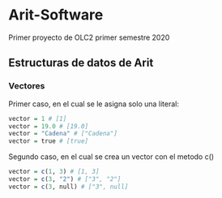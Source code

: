 # Arit-Software

Primer proyecto de OLC2 primer semestre 2020

## Estructuras de datos de Arit

### Vectores

Primer caso, en el cual se le asigna solo una literal:

```r
vector = 1 # [1]
vector = 19.0 # [19.0]
vector = "Cadena" # ["Cadena"]
vector = true # [true]
```

Segundo caso, en el cual se crea un vector con el metodo c()

```r
vector = c(1, 3) # [1, 3]
vector = c(3, "2") # ["3", "2"]
vector = c(3, null) # ["3", null]
```
